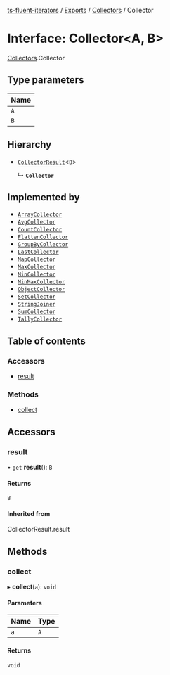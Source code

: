 [ts-fluent-iterators](../README.md) / [Exports](../modules.md) / [Collectors](../modules/Collectors.md) / Collector

# Interface: Collector\<A, B\>

[Collectors](../modules/Collectors.md).Collector

## Type parameters

| Name |
| :------ |
| `A` |
| `B` |

## Hierarchy

- [`CollectorResult`](Collectors.CollectorResult.md)\<`B`\>

  ↳ **`Collector`**

## Implemented by

- [`ArrayCollector`](../classes/Collectors.ArrayCollector.md)
- [`AvgCollector`](../classes/Collectors.AvgCollector.md)
- [`CountCollector`](../classes/Collectors.CountCollector.md)
- [`FlattenCollector`](../classes/Collectors.FlattenCollector.md)
- [`GroupByCollector`](../classes/Collectors.GroupByCollector.md)
- [`LastCollector`](../classes/Collectors.LastCollector.md)
- [`MapCollector`](../classes/Collectors.MapCollector.md)
- [`MaxCollector`](../classes/Collectors.MaxCollector.md)
- [`MinCollector`](../classes/Collectors.MinCollector.md)
- [`MinMaxCollector`](../classes/Collectors.MinMaxCollector.md)
- [`ObjectCollector`](../classes/Collectors.ObjectCollector.md)
- [`SetCollector`](../classes/Collectors.SetCollector.md)
- [`StringJoiner`](../classes/Collectors.StringJoiner.md)
- [`SumCollector`](../classes/Collectors.SumCollector.md)
- [`TallyCollector`](../classes/Collectors.TallyCollector.md)

## Table of contents

### Accessors

- [result](Collectors.Collector.md#result)

### Methods

- [collect](Collectors.Collector.md#collect)

## Accessors

### result

• `get` **result**(): `B`

#### Returns

`B`

#### Inherited from

CollectorResult.result

## Methods

### collect

▸ **collect**(`a`): `void`

#### Parameters

| Name | Type |
| :------ | :------ |
| `a` | `A` |

#### Returns

`void`
